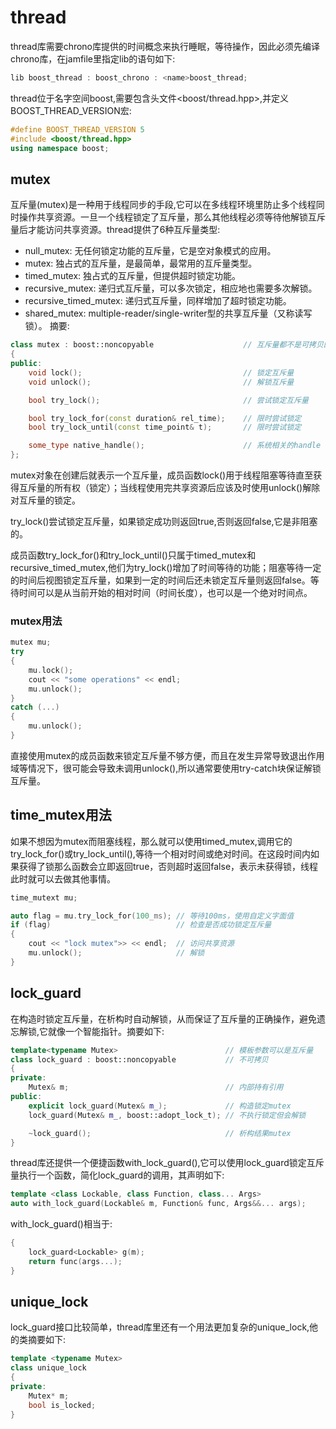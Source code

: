 # thread
thread库需要chrono库提供的时间概念来执行睡眠，等待操作，因此必须先编译chrono库，在jamfile里指定lib的语句如下:
```c++
lib boost_thread : boost_chrono : <name>boost_thread;
```
thread位于名字空间boost,需要包含头文件<boost/thread.hpp>,并定义BOOST_THREAD_VERSION宏:
```c++
#define BOOST_THREAD_VERSION 5
#include <boost/thread.hpp>
using namespace boost;
```

## mutex
互斥量(mutex)是一种用于线程同步的手段,它可以在多线程环境里防止多个线程同时操作共享资源。一旦一个线程锁定了互斥量，那么其他线程必须等待他解锁互斥量后才能访问共享资源。thread提供了6种互斥量类型:
- null_mutex: 无任何锁定功能的互斥量，它是空对象模式的应用。
- mutex: 独占式的互斥量，是最简单，最常用的互斥量类型。
- timed_mutex: 独占式的互斥量，但提供超时锁定功能。
- recursive_mutex: 递归式互斥量，可以多次锁定，相应地也需要多次解锁。
- recursive_timed_mutex: 递归式互斥量，同样增加了超时锁定功能。
- shared_mutex: multiple-reader/single-writer型的共享互斥量（又称读写锁）。
摘要:
```c++
class mutex : boost::noncopyable                    // 互斥量都不是可拷贝的
{
public:
    void lock();                                    // 锁定互斥量
    void unlock();                                  // 解锁互斥量

    bool try_lock();                                // 尝试锁定互斥量

    bool try_lock_for(const duration& rel_time);    // 限时尝试锁定
    bool try_lock_until(const time_point& t);       // 限时尝试锁定

    some_type native_handle();                      // 系统相关的handle
};
```
mutex对象在创建后就表示一个互斥量，成员函数lock()用于线程阻塞等待直至获得互斥量的所有权（锁定）；当线程使用完共享资源后应该及时使用unlock()解除对互斥量的锁定。

try_lock()尝试锁定互斥量，如果锁定成功则返回true,否则返回false,它是非阻塞的。

成员函数try_lock_for()和try_lock_until()只属于timed_mutex和recursive_timed_mutex,他们为try_lock()增加了时间等待的功能；阻塞等待一定的时间后视图锁定互斥量，如果到一定的时间后还未锁定互斥量则返回false。等待时间可以是从当前开始的相对时间（时间长度），也可以是一个绝对时间点。

### mutex用法
```c++
mutex mu;
try
{
    mu.lock();
    cout << "some operations" << endl;
    mu.unlock();
}
catch (...)
{
    mu.unlock();
}
```
直接使用mutex的成员函数来锁定互斥量不够方便，而且在发生异常导致退出作用域等情况下，很可能会导致未调用unlock(),所以通常要使用try-catch块保证解锁互斥量。

## time_mutex用法
如果不想因为mutex而阻塞线程，那么就可以使用timed_mutex,调用它的try_lock_for()或try_lock_until(),等待一个相对时间或绝对时间。在这段时间内如果获得了锁那么函数会立即返回true，否则超时返回false，表示未获得锁，线程此时就可以去做其他事情。
```c++
time_mutext mu;

auto flag = mu.try_lock_for(100_ms); // 等待100ms，使用自定义字面值
if (flag)                            // 检查是否成功锁定互斥量
{
    cout << "lock mutex">> << endl;  // 访问共享资源
    mu.unlock();                     // 解锁
}
```

## lock_guard
在构造时锁定互斥量，在析构时自动解锁，从而保证了互斥量的正确操作，避免遗忘解锁,它就像一个智能指针。摘要如下:
```c++
template<typename Mutex>                        // 模板参数可以是互斥量
class lock_guard : boost::noncopyable           // 不可拷贝
{
private:
    Mutex& m;                                   // 内部持有引用
public:
    explicit lock_guard(Mutex& m_);             // 构造锁定mutex
    lock_guard(Mutex& m_, boost::adopt_lock_t); // 不执行锁定但会解锁

    ~lock_guard();                              // 析构结果mutex
}
```
thread库还提供一个便捷函数with_lock_guard(),它可以使用lock_guard锁定互斥量执行一个函数，简化lock_guard的调用，其声明如下:
```c++
template <class Lockable, class Function, class... Args>
auto with_lock_guard(Lockable& m, Function& func, Args&&... args);
```
with_lock_guard()相当于:
```c++
{
    lock_guard<Lockable> g(m);
    return func(args...);
}
```

## unique_lock
lock_guard接口比较简单，thread库里还有一个用法更加复杂的unique_lock,他的类摘要如下:
```c++
template <typename Mutex>
class unique_lock
{
private:
    Mutex* m;
    bool is_locked;
}
```